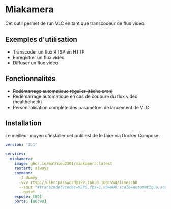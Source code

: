 # Miakamera

Cet outil permet de run VLC en tant que transcodeur de flux vidéo.

## Exemples d'utilisation

- Transcoder un flux RTSP en HTTP
- Enregistrer un flux vidéo
- Diffuser un flux vidéo

## Fonctionnalités

- ~~Redémarrage automatique régulier (tâche cron)~~
- Redémarrage automatique en cas de coupure du flux vidéo (healthcheck)
- Personnalisation complète des paramètres de lancement de VLC

## Installation

Le meilleur moyen d'installer cet outil est de le faire via Docker Compose.

```yaml
version: '3.1'

services:
  miakamera:
    image: ghcr.io/mathieu2301/miakamera:latest
    restart: always
    command:
      -I dummy
      -vvv rtsp://user:password@192.168.0.100:554/live/ch0
      --sout "#transcode{vcodec=MJPG,fps=1,vb=800,scale=Automatique,acodec=none,scodec=none}:standard{access=http{mime=multipart/x-mixed-replace;boundary=--7b3cc56e5f51db803f790dad720ed50a},mux=mpjpeg,dst=:80/}"
      --quiet
    expose: [80]
    ports: [80:80]
```
